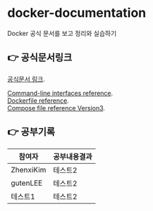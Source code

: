 # docker-documentation
Docker 공식 문서를 보고 정리와 실습하기


👉 공식문서링크
--
[공식문서 링크](https://docs.docker.com/reference/).

[Command-line interfaces reference](https://docs.docker.com/reference/#command-line-interfaces-clis).  
[Dockerfile reference](https://docs.docker.com/engine/reference/builder/).  
[Compose file reference Version3](https://docs.docker.com/compose/compose-file/compose-file-v3/).  

👉 공부기록
--
|참여자|공부내용결과|
|------|---|
|ZhenxiKim|테스트2|
|gutenLEE|테스트2|
|테스트1|테스트2|

